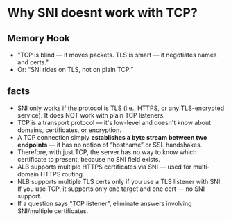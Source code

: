 # Why SNI doesnt work with TCP?

##  Memory Hook
- "TCP is blind — it moves packets. TLS is smart — it negotiates names and certs."
- Or: “SNI rides on TLS, not on plain TCP.”

## facts

- SNI only works if the protocol is TLS (i.e., HTTPS, or any TLS-encrypted service). It does NOT work with plain TCP listeners.
- TCP is a transport protocol — it's low-level and doesn't know about domains, certificates, or encryption.
- A TCP connection simply **establishes a byte stream between two endpoints** — it has no notion of “hostname” or SSL handshakes.
- Therefore, with just TCP, the server has no way to know which certificate to present, because no SNI field exists.
- ALB supports multiple HTTPS certificates via SNI — used for multi-domain HTTPS routing.
- NLB supports multiple TLS certs only if you use a TLS listener with SNI. If you use TCP, it supports only one target and one cert — no SNI support.
- If a question says "TCP listener", eliminate answers involving SNI/multiple certificates.